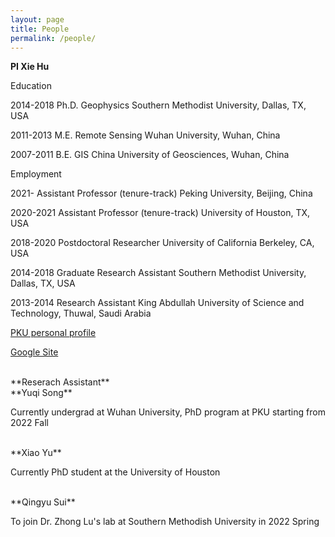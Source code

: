 ```yaml
---
layout: page
title: People
permalink: /people/
---
```


**PI Xie Hu**

Education

2014-2018   Ph.D. Geophysics       Southern Methodist University, Dallas, TX, USA

2011-2013   M.E.  Remote Sensing   Wuhan University, Wuhan, China

2007-2011   B.E.  GIS              China University of Geosciences, Wuhan, China


Employment

2021-       Assistant Professor (tenure-track)    Peking University, Beijing, China

2020-2021   Assistant Professor (tenure-track)    University of Houston, TX, USA

2018-2020   Postdoctoral Researcher               University of California Berkeley, CA, USA

2014-2018   Graduate Research Assistant           Southern Methodist University, Dallas, TX, USA

2013-2014   Research Assistant                    King Abdullah University of Science and Technology, Thuwal, Saudi Arabia


<a href="https://www.ues.pku.edu.cn/szdw/qbjs/h/355860.htm" target="_blank">PKU personal profile</a>

<a href="https://sites.google.com/site/xiehusar/" target="_blank">Google Site</a>

<br>
**Reserach Assistant**

<br>
**Yuqi Song**

Currently undergrad at Wuhan University, PhD program at PKU starting from 2022 Fall

<br>
**Xiao Yu**

Currently PhD student at the University of Houston

<br>
**Qingyu Sui**

To join Dr. Zhong Lu's lab at Southern Methodish University in 2022 Spring

<br>
<br>
<br>
<br>
